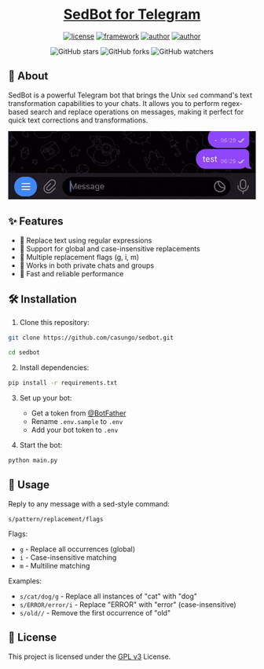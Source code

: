 <h1 align="center">
<a href="https://t.me/sedbot">SedBot for Telegram</a>
</h1>

<p align="center">
<a href="https://www.gnu.org/licenses/gpl-3.0.en.html"><img alt="license" src="https://img.shields.io/github/license/casungo/sedbot"/></a>
<a href="https://python-telegram-bot.org/"><img alt="framework" src="https://img.shields.io/badge/framework-python--telegram--bot-informational"/></a>
<a href="https://casungo.top"><img alt="author" src="https://img.shields.io/badge/author-casungo-red"/></a>
<a href="https://python.org"><img alt="author" src="https://img.shields.io/badge/language-python-yellow"/></a>
</p>

<p align="center">
<img alt="GitHub stars" src="https://img.shields.io/github/stars/casungo/sedbot?style=social">
<img alt="GitHub forks" src="https://img.shields.io/github/forks/casungo/sedbot?style=social">
<img alt="GitHub watchers" src="https://img.shields.io/github/watchers/casungo/sedbot?style=social">
</p>

## 🤖 About

SedBot is a powerful Telegram bot that brings the Unix `sed` command's text transformation capabilities to your chats. It allows you to perform regex-based search and replace operations on messages, making it perfect for quick text corrections and transformations.

![Example of how the bot behaves](./assets/example.gif)

## ✨ Features

- 🔄 Replace text using regular expressions
- 🎯 Support for global and case-insensitive replacements
- 📝 Multiple replacement flags (g, i, m)
- 💬 Works in both private chats and groups
- 🚀 Fast and reliable performance

## 🛠️ Installation

1. Clone this repository:

```bash
git clone https://github.com/casungo/sedbot.git
```

```bash
cd sedbot
```

2. Install dependencies:

```bash
pip install -r requirements.txt
```

3. Set up your bot:

   - Get a token from [@BotFather](https://t.me/botfather)
   - Rename `.env.sample` to `.env`
   - Add your bot token to `.env`

4. Start the bot:

```bash
python main.py
```

## 📖 Usage

Reply to any message with a sed-style command:

```
s/pattern/replacement/flags
```

Flags:

- `g` - Replace all occurrences (global)
- `i` - Case-insensitive matching
- `m` - Multiline matching

Examples:

- `s/cat/dog/g` - Replace all instances of "cat" with "dog"
- `s/ERROR/error/i` - Replace "ERROR" with "error" (case-insensitive)
- `s/old//` - Remove the first occurrence of "old"

## 📄 License

This project is licensed under the [GPL v3](https://www.gnu.org/licenses/gpl-3.0.en.html) License.

